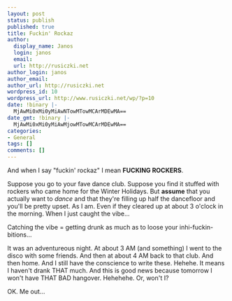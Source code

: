 ```yaml
---
layout: post
status: publish
published: true
title: Fuckin' Rockaz
author:
  display_name: Janos
  login: janos
  email: 
  url: http://rusiczki.net
author_login: janos
author_email: 
author_url: http://rusiczki.net
wordpress_id: 10
wordpress_url: http://www.rusiczki.net/wp/?p=10
date: !binary |-
  MjAwMi0xMi0yMiAwNTowMTowMCArMDEwMA==
date_gmt: !binary |-
  MjAwMi0xMi0yMiAwMjowMTowMCArMDEwMA==
categories:
- General
tags: []
comments: []
---
```

And when I say "fuckin' rockaz" I mean <b>FUCKING ROCKERS</b>.

Suppose you go to your fave dance club. Suppose you find it stuffed with rockers who came home for the Winter Holidays. But <b>assume</b> that you actually want to <i>dance</i> and that they're filling up half the dancefloor and you'll be pretty upset. As I am. Even if they cleared up at about 3 o'clock in the morning. When I just caught the vibe...

Catching the vibe = getting drunk as much as to loose your inhi-fuckin-bitions...

It was an adventureous night. At about 3 AM (and something) I went to the disco with some friends. And then at about 4 AM back to that club. And then home. And I still have the conscience to write these. Hehehe. It means I haven't drank THAT much. And this is good news because tomorrow I won't have THAT BAD hangover. Hehehehe. Or, won't I?

OK. Me out...
